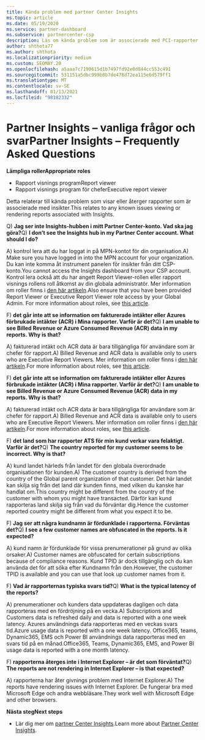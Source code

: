 ```yaml
---
title: Kända problem med partner Center Insights
ms.topic: article
ms.date: 05/19/2020
ms.service: partner-dashboard
ms.subservice: partnercenter-csp
description: Läs om kända problem som är associerade med PCI-rapporter (partner Center Insights). Information kan innehålla kända åter givnings problem eller rapporterings begränsningar.
author: shthota77
ms.author: shthota
ms.localizationpriority: medium
ms.custom: SEOMAY.20
ms.openlocfilehash: a5aaa7c7190615d1b7497fd92e0d844cc553c491
ms.sourcegitcommit: 531151a5dbc999b8b7de478d72ea115e6d579ff1
ms.translationtype: MT
ms.contentlocale: sv-SE
ms.lasthandoff: 01/13/2021
ms.locfileid: "98182332"
---
```

# <a name="partner-insights--frequently-asked-questions"></a><span data-ttu-id="bd095-104">Partner Insights – vanliga frågor och svar</span><span class="sxs-lookup"><span data-stu-id="bd095-104">Partner Insights – Frequently Asked Questions</span></span>

<span data-ttu-id="bd095-105">**Lämpliga roller**</span><span class="sxs-lookup"><span data-stu-id="bd095-105">**Appropriate roles**</span></span>
- <span data-ttu-id="bd095-106">Rapport visnings program</span><span class="sxs-lookup"><span data-stu-id="bd095-106">Report viewer</span></span>
- <span data-ttu-id="bd095-107">Rapport visnings program för chefer</span><span class="sxs-lookup"><span data-stu-id="bd095-107">Executive report viewer</span></span>

<span data-ttu-id="bd095-108">Detta relaterar till kända problem som visar eller återger rapporter som är associerade med insikter.</span><span class="sxs-lookup"><span data-stu-id="bd095-108">This relates to any known issues viewing or rendering reports associated with Insights.</span></span>

<span data-ttu-id="bd095-109">Q) **Jag ser inte Insights-hubben i mitt Partner Center-konto. Vad ska jag göra?**</span><span class="sxs-lookup"><span data-stu-id="bd095-109">Q) **I don’t see the Insights hub in my Partner Center account. What should I do?**</span></span>

<span data-ttu-id="bd095-110">A) kontrol lera att du har loggat in på MPN-kontot för din organisation.</span><span class="sxs-lookup"><span data-stu-id="bd095-110">A) Make sure you have logged in into the MPN account for your organization.</span></span> <span data-ttu-id="bd095-111">Du kan inte komma åt instrument panelen för insikter från ditt CSP-konto.</span><span class="sxs-lookup"><span data-stu-id="bd095-111">You cannot access the Insights dashboard from your CSP account.</span></span> <span data-ttu-id="bd095-112">Kontrol lera också att du har angett Report Viewer-rollen eller rapport visnings rollens roll åtkomst av din globala administratör.  Mer information om roller finns i [den här artikeln](./pci-roles.md).</span><span class="sxs-lookup"><span data-stu-id="bd095-112">Also ensure that you have been provided Report Viewer or Executive Report Viewer role access by your Global Admin.  For more information about roles, see [this article](./pci-roles.md).</span></span>

<span data-ttu-id="bd095-113">F) **det går inte att se information om fakturerade intäkter eller Azures förbrukade intäkter (ACR) i Mina rapporter. Varför är det?**</span><span class="sxs-lookup"><span data-stu-id="bd095-113">Q) **I am unable to see Billed Revenue or Azure Consumed Revenue (ACR) data in my reports. Why is that?**</span></span>

<span data-ttu-id="bd095-114">A) fakturerad intäkt och ACR data är bara tillgängliga för användare som är chefer för rapport.</span><span class="sxs-lookup"><span data-stu-id="bd095-114">A) Billed Revenue and ACR data is available only to users who are Executive Report Viewers.</span></span>  <span data-ttu-id="bd095-115">Mer information om roller finns i [den här artikeln](./pci-roles.md).</span><span class="sxs-lookup"><span data-stu-id="bd095-115">For more information about roles, see [this article](./pci-roles.md).</span></span>

<span data-ttu-id="bd095-116">F) **det går inte att se information om fakturerade intäkter eller Azures förbrukade intäkter (ACR) i Mina rapporter. Varför är det?**</span><span class="sxs-lookup"><span data-stu-id="bd095-116">Q) **I am unable to see Billed Revenue or Azure Consumed Revenue (ACR) data in my reports. Why is that?**</span></span>

<span data-ttu-id="bd095-117">A) fakturerad intäkt och ACR data är bara tillgängliga för användare som är chefer för rapport.</span><span class="sxs-lookup"><span data-stu-id="bd095-117">A) Billed Revenue and ACR data is available only to users who are Executive Report Viewers.</span></span> <span data-ttu-id="bd095-118">Mer information om roller finns i [den här artikeln](./pci-roles.md).</span><span class="sxs-lookup"><span data-stu-id="bd095-118">For more information about roles, see [this article](./pci-roles.md).</span></span>

<span data-ttu-id="bd095-119">F) **det land som har rapporter ATS för min kund verkar vara felaktigt. Varför är det?**</span><span class="sxs-lookup"><span data-stu-id="bd095-119">Q) **The country reported for my customer seems to be incorrect. Why is that?**</span></span>

<span data-ttu-id="bd095-120">A) kund landet härleds från landet för den globala överordnade organisationen för kunden.</span><span class="sxs-lookup"><span data-stu-id="bd095-120">A) The customer country is derived from the country of the Global parent organization of that customer.</span></span> <span data-ttu-id="bd095-121">Det här landet kan skilja sig från det land där kunden finns, med vilken du kanske har handlat om.</span><span class="sxs-lookup"><span data-stu-id="bd095-121">This country might be different from the country of the customer with whom you might have transacted.</span></span> <span data-ttu-id="bd095-122">Därför kan kund rapporteras land skilja sig från vad du förväntar dig.</span><span class="sxs-lookup"><span data-stu-id="bd095-122">Hence the customer reported country might be different from what you expect it to be.</span></span>

<span data-ttu-id="bd095-123">F) **Jag ser att några kundnamn är fördunklade i rapporterna. Förväntas det?**</span><span class="sxs-lookup"><span data-stu-id="bd095-123">Q) **I see a few customer names are obfuscated in the reports. Is it expected?**</span></span>

<span data-ttu-id="bd095-124">A) kund namn är fördunklade för vissa prenumerationer på grund av olika orsaker.</span><span class="sxs-lookup"><span data-stu-id="bd095-124">A) Customer names are obfuscated for certain subscriptions because of compliance reasons.</span></span> <span data-ttu-id="bd095-125">Kund TPID är dock tillgänglig och du kan använda det för att söka efter Kundnamn från den.</span><span class="sxs-lookup"><span data-stu-id="bd095-125">However, the customer TPID is available and you can use that look up customer names from it.</span></span>

<span data-ttu-id="bd095-126">F) **Vad är rapporternas typiska svars tid?**</span><span class="sxs-lookup"><span data-stu-id="bd095-126">Q) **What is the typical latency of the reports?**</span></span>

<span data-ttu-id="bd095-127">A) prenumerationer och kunders data uppdateras dagligen och data rapporteras med en fördröjning på en vecka.</span><span class="sxs-lookup"><span data-stu-id="bd095-127">A) Subscriptions and Customers data is refreshed daily and data is reported with a one week latency.</span></span> <span data-ttu-id="bd095-128">Azures användnings data rapporteras med en veckas svars tid.</span><span class="sxs-lookup"><span data-stu-id="bd095-128">Azure usage data is reported with a one week latency.</span></span> <span data-ttu-id="bd095-129">Office365, teams, Dynamic365, EMS och Power BI användnings data rapporteras med en svars tid på en månad.</span><span class="sxs-lookup"><span data-stu-id="bd095-129">Office365, Teams, Dynamic365, EMS, and Power BI usage data is reported with a one month latency.</span></span>

<span data-ttu-id="bd095-130">F) **rapporterna återges inte i Internet Explorer – är det som förväntat?**</span><span class="sxs-lookup"><span data-stu-id="bd095-130">Q) **The reports are not rendering in Internet Explorer – is that expected?**</span></span>

<span data-ttu-id="bd095-131">A) rapporterna har åter givnings problem med Internet Explorer.</span><span class="sxs-lookup"><span data-stu-id="bd095-131">A)  The reports have rendering issues with Internet Explorer.</span></span> <span data-ttu-id="bd095-132">De fungerar bra med Microsoft Edge och andra webbläsare.</span><span class="sxs-lookup"><span data-stu-id="bd095-132">They work well with Microsoft Edge and other browsers.</span></span>

<span data-ttu-id="bd095-133">**Nästa steg**</span><span class="sxs-lookup"><span data-stu-id="bd095-133">**Next steps**</span></span>

- <span data-ttu-id="bd095-134">Lär dig mer om [partner Center Insights](partner-center-insights.md).</span><span class="sxs-lookup"><span data-stu-id="bd095-134">Learn more about [Partner Center Insights](partner-center-insights.md).</span></span>